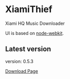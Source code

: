 XiamiThief
==========

Xiami HQ Music Downloader

UI is based on [node-webkit](https://github.com/rogerwang/node-webkit).

## Latest version

version: 0.5.3

[Download Page](http://www.blackglory.me/xiamithief-v0-5-beta-release/)